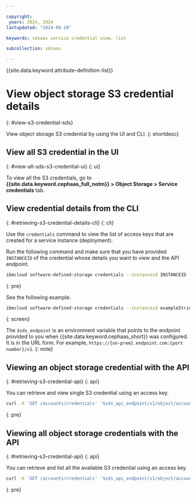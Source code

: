 ```yaml
---

copyright:
 years: 2024, 2024
lastupdated: "2024-08-28"

keywords: sdsaas service credential view, list

subcollection: sdsaas

---
```


{{site.data.keyword.attribute-definition-list}}

# View object storage S3 credential details
{: #view-s3-credential-sds}

View object storage S3 credential by using the UI and CLI.
{: shortdesc}


## View all S3 credential in the UI
{: #view-all-sds-s3-credential-ui}
{: ui}

To view all the S3 credentials, go to **{{site.data.keyword.cephaas_full_notm}} > Object Storage > Service credentials** tab.



## View credential details from the CLI
{: #retrieving-s3-credential-details-cli}
{: cli}

Use the `credentials` command to view the list of access keys that are created for a service instance (deployment).

Run the following command and make sure that you have provided `INSTANCEID` of the credential whose details you want to view and the API endpoint.


```sh
ibmcloud software-defined-storage credentials --instanceid INSTANCEID --url string
```
{: pre}

See the following example.

```bash
ibmcloud software-defined-storage credentials --instanceid exampleString --url $sds_endpoint
```
{: screen}

The `$sds_endpoint` is an environment variable that points to the endpoint provided to you when {{site.data.keyword.cephaas_short}} was configured. It is in the URL form. For example, `https://{on-prem}.endpoint.com:{port number}/v1`.
{: note}



## Viewing an object storage credential with the API
{: #retrieving-s3-credential-api}
{: api}

You can retrieve and view single S3 credential using an access key.

```sh
curl -X 'GET /accounts/credentials' '$sds_api_endpoint/v1/object/accounts/credentials?access-key=dsfdgdf2343435666' -H 'accept: application/json' -H "Authorization: $token"
```
{: pre}


## Viewing all object storage credentials with the API
{: #retrieving-s3-credential-api}
{: api}

You can retrieve and list all the available S3 credential using an access key.

```sh
curl -X 'GET /accounts/credentials' '$sds_api_endpoint/v1/object/accounts/credentials' -H 'accept: application/json' -H "Authorization: $token"
```
{: pre}
